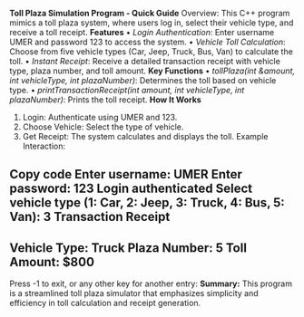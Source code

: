 **Toll Plaza Simulation Program - Quick Guide**
Overview:
This C++ program mimics a toll plaza system, where users log in, select their vehicle type, and receive a toll receipt.
**Features**
•	_Login Authentication_: Enter username UMER and password 123 to access the system.
•	_Vehicle Toll Calculation_: Choose from five vehicle types (Car, Jeep, Truck, Bus, Van) to calculate the toll.
•	_Instant Receipt_: Receive a detailed transaction receipt with vehicle type, plaza number, and toll amount.
**Key Functions**
•	_tollPlaza(int &amount, int vehicleType, int plazaNumber)_: Determines the toll based on vehicle type.
•	_printTransactionReceipt(int amount, int vehicleType, int plazaNumber)_: Prints the toll receipt.
**How It Works**
1.	Login: Authenticate using UMER and 123.
2.	Choose Vehicle: Select the type of vehicle.
3.	Get Receipt: The system calculates and displays the toll.
Example Interaction:

Copy code
Enter username: UMER
Enter password: 123
Login authenticated
Select vehicle type (1: Car, 2: Jeep, 3: Truck, 4: Bus, 5: Van): 3
Transaction Receipt
-------------------
Vehicle Type: Truck
Plaza Number: 5
Toll Amount: $800
-------------------
Press -1 to exit, or any other key for another entry:
**Summary:**
This program is a streamlined toll plaza simulator that emphasizes simplicity and efficiency in toll calculation and receipt generation.

